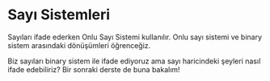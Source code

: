 Sayı Sistemleri
======

Sayıları ifade ederken Onlu Sayı Sistemi kullanılır. Onlu sayı sistemi ve binary sistem arasındaki dönüşümleri öğrenceğiz. 

Biz sayıları binary sistem ile ifade ediyoruz ama sayı haricindeki şeyleri nasıl ifade edebiliriz? Bir sonraki derste de buna bakalım!
